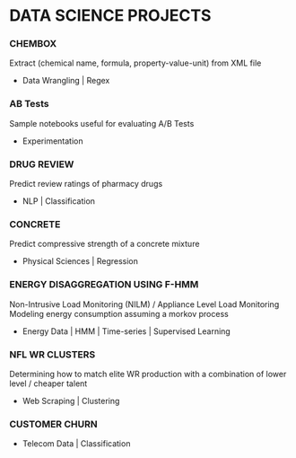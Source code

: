 # DATA SCIENCE PROJECTS

### CHEMBOX
Extract (chemical name, formula, property-value-unit) from XML file
* Data Wrangling | Regex

### AB Tests
Sample notebooks useful for evaluating A/B Tests
* Experimentation

### DRUG REVIEW
Predict review ratings of pharmacy drugs
* NLP | Classification

### CONCRETE
Predict compressive strength of a concrete mixture
* Physical Sciences | Regression

### ENERGY DISAGGREGATION USING F-HMM
Non-Intrusive Load Monitoring (NILM) / Appliance Level Load Monitoring
Modeling energy consumption assuming a morkov process
* Energy Data | HMM | Time-series | Supervised Learning

### NFL WR CLUSTERS
Determining how to match elite WR production with a combination of lower level / cheaper talent
* Web Scraping | Clustering

### CUSTOMER CHURN
* Telecom Data | Classification